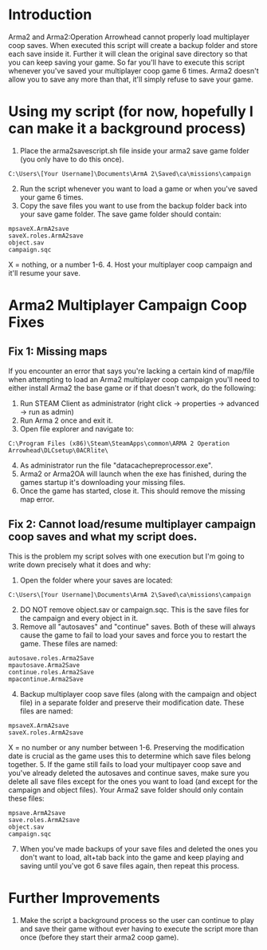 # Introduction
Arma2 and Arma2:Operation Arrowhead cannot properly load multiplayer coop saves. When executed this script will create a backup folder and store each save inside it. Further it will clean the original save directory so that you can keep saving your game. So far you'll have to execute this script whenever you've saved your multiplayer coop game 6 times. Arma2 doesn't allow you to save any more than that, it'll simply refuse to save your game.

# Using my script (for now, hopefully I can make it a background process)
1. Place the arma2savescript.sh file inside your arma2 save game folder (you only have to do this once).
```
C:\Users\[Your Username]\Documents\ArmA 2\Saved\ca\missions\campaign
```
2. Run the script whenever you want to load a game or when you've saved your game 6 times.
3. Copy the save files you want to use from the backup folder back into your save game folder. The save game folder should contain:
```
mpsaveX.ArmA2save
saveX.roles.ArmA2save
object.sav
campaign.sqc
```
X = nothing, or a number 1-6.
4. Host your multiplayer coop campaign and it'll resume your save.


# Arma2 Multiplayer Campaign Coop Fixes
## Fix 1: Missing maps
If you encounter an error that says you're lacking a certain kind of map/file when attempting to load an Arma2 multiplayer coop campaign you'll need to either install Arma2 the base game or if that doesn't work, do the following:

1. Run STEAM Client as administrator (right click -> properties -> advanced -> run as admin)
2. Run Arma 2 once and exit it.
3. Open file explorer and navigate to:
```
C:\Program Files (x86)\Steam\SteamApps\common\ARMA 2 Operation Arrowhead\DLCsetup\0ACRlite\
```
4. As administrator run the file "datacachepreprocessor.exe".
5. Arma2 or Arma2OA will launch when the exe has finished, during the games startup it's downloading your missing files.
6. Once the game has started, close it.
This should remove the missing map error.

## Fix 2: Cannot load/resume multiplayer campaign coop saves and what my script does.
This is the problem my script solves with one execution but I'm going to write down precisely what it does and why:
1. Open the folder where your saves are located:
```
C:\Users\[Your Username]\Documents\ArmA 2\Saved\ca\missions\campaign
```
2. DO NOT remove object.sav or campaign.sqc. This is the save files for the campaign and every object in it.
3. Remove all "autosaves" and "continue" saves. Both of these will always cause the game to fail to load your saves and force you to restart the game. These files are named:
```
autosave.roles.Arma2Save
mpautosave.Arma2Save
continue.roles.Arma2Save
mpacontinue.Arma2Save
```
4. Backup multiplayer coop save files (along with the campaign and object file) in a separate folder and preserve their modification date. These files are named:
```
mpsaveX.ArmA2save
saveX.roles.ArmA2save
```
X = no number or any number between 1-6.
Preserving the modification date is crucial as the game uses this to determine which save files belong together.
5. If the game still fails to load your multipayer coop save and you've already deleted the autosaves and continue saves, make sure you delete all save files except for the ones you want to load (and except for the campaign and object files). Your Arma2 save folder should only contain these files:
```
mpsave.ArmA2save
save.roles.ArmA2save
object.sav
campaign.sqc
```
7. When you've made backups of your save files and deleted the ones you don't want to load, alt+tab back into the game and keep playing and saving until you've got 6 save files again, then repeat this process.

# Further Improvements
1. Make the script a background process so the user can continue to play and save their game without ever having to execute the script more than once (before they start their arma2 coop game).
